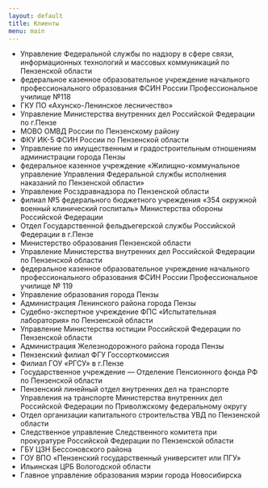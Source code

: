 ```yaml
---
layout: default
title: Клиенты
menu: main
---
```

-    Управление Федеральной службы по надзору в сфере связи, информационных технологий и массовых коммуникаций по Пензенской области
-    федеральное казенное образовательное учреждение начального профессионального образования ФСИН России Профессиональное училище №118
-    ГКУ ПО «Ахунско-Ленинское лесничество»
-    Управление Министерства внутренних дел Российской Федерации по г.Пензе
-    МОВО ОМВД России по Пензенскому району
-    ФКУ ИК-5 ФСИН России по Пензенской области
-    Управление по имущественным и градостроительным отношениям администрации города Пензы
-    федеральное казенное учреждение «Жилищно-коммунальное управление Управления Федеральной службы исполнения наказаний по Пензенской области»
-    Управление Росздравнадзора по Пензенской области
-    филиал №5 федерального бюджетного учреждения «354 окружной военный клинический госпиталь» Министерства обороны Российской Федерации
-    Отдел Государственной фельдъегерской службы Российской Федерации в г.Пензе
-    Министерство образования Пензенской области
-    Управление Министерства внутренних дел Российской Федерации по Пензенской области
-    федеральное казенное образовательное учреждение начального профессионального образования ФСИН России Профессиональное училище № 119
-    Управление образования города Пензы
-    Администрация Ленинского района города Пензы
-    Судебно-экспертное учреждение ФПС «Испытательная лаборатория» по Пензенской области
-    Управление Министерства юстиции Российской Федерации по Пензенской области
-    Администрация Железнодорожного района города Пензы
-    Пензенский филиал ФГУ Госсорткомиссия
-    Филиал ГОУ «РГСУ» в г.Пензе
-    Государственное учреждение — Отделение Пенсионного фонда РФ по Пензенской области
-    Пензенский линейный отдел  внутренних дел на транспорте Управления на транспорте Министерства внутренних дел Российской Федерации по Приволжскому федеральному округу
-    Отдел организации капитального строительства УВД по Пензенской области
-    Следственное управление Следственного комитета при прокуратуре Российской Федерации по Пензенской области
-    ГБУ ЦЗН Бессоновского района
-    ГОУ ВПО «Пензенский государственный университет или ПГУ»
-    Ильинская ЦРБ Вологодской области
-    Главное управление образования мэрии города Новосибирска

